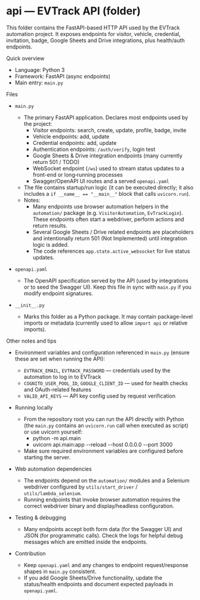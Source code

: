# api — EVTrack API (folder)

This folder contains the FastAPI-based HTTP API used by the EVTrack automation project. It exposes endpoints for visitor, vehicle, credential, invitation, badge, Google Sheets and Drive integrations, plus health/auth endpoints.

Quick overview
- Language: Python 3
- Framework: FastAPI (async endpoints)
- Main entry: `main.py`

Files

- `main.py`
  - The primary FastAPI application. Declares most endpoints used by the project:
    - Visitor endpoints: search, create, update, profile, badge, invite
    - Vehicle endpoints: add, update
    - Credential endpoints: add, update
    - Authentication endpoints: `/auth/verify`, login test
    - Google Sheets & Drive integration endpoints (many currently return 501 / TODO)
    - WebSocket endpoint (`/ws`) used to stream status updates to a front-end or long‑running processes
    - Swagger/OpenAPI UI routes and a served `openapi.yaml`
  - The file contains startup/run logic (it can be executed directly; it also includes a `if __name__ == "__main__"` block that calls `uvicorn.run`).
  - Notes:
    - Many endpoints use browser automation helpers in the `automation/` package (e.g. `VisitorAutomation`, `EvTrackLogin`). These endpoints often start a webdriver, perform actions and return results.
    - Several Google Sheets / Drive related endpoints are placeholders and intentionally return 501 (Not Implemented) until integration logic is added.
    - The code references `app.state.active_websocket` for live status updates.

- `openapi.yaml`
  - The OpenAPI specification served by the API (used by integrations or to seed the Swagger UI). Keep this file in sync with `main.py` if you modify endpoint signatures.

- `__init__.py`
  - Marks this folder as a Python package. It may contain package-level imports or metadata (currently used to allow `import api` or relative imports).

Other notes and tips

- Environment variables and configuration referenced in `main.py` (ensure these are set when running the API):
  - `EVTRACK_EMAIL`, `EVTRACK_PASSWORD` — credentials used by the automation to log in to EVTrack
  - `COGNITO_USER_POOL_ID`, `GOOGLE_CLIENT_ID` — used for health checks and OAuth-related features
  - `VALID_API_KEYS` — API key config used by request verification

- Running locally
  - From the repository root you can run the API directly with Python (the `main.py` contains an `uvicorn.run` call when executed as script) or use uvicorn yourself:
    - python -m api.main
    - uvicorn api.main:app --reload --host 0.0.0.0 --port 3000
  - Make sure required environment variables are configured before starting the server.

- Web automation dependencies
  - The endpoints depend on the `automation/` modules and a Selenium webdriver configured by `utils/start_driver` / `utils/lambda_selenium`.
  - Running endpoints that invoke browser automation requires the correct webdriver binary and display/headless configuration.

- Testing & debugging
  - Many endpoints accept both form data (for the Swagger UI) and JSON (for programmatic calls). Check the logs for helpful debug messages which are emitted inside the endpoints.

- Contribution
  - Keep `openapi.yaml` and any changes to endpoint request/response shapes in `main.py` consistent.
  - If you add Google Sheets/Drive functionality, update the status/health endpoints and document expected payloads in `openapi.yaml`.

